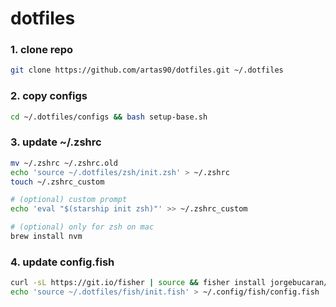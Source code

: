 # dotfiles

### 1. clone repo
```sh
git clone https://github.com/artas90/dotfiles.git ~/.dotfiles
```

### 2. copy configs
```sh
cd ~/.dotfiles/configs && bash setup-base.sh
```

### 3. update ~/.zshrc
```sh
mv ~/.zshrc ~/.zshrc.old
echo 'source ~/.dotfiles/zsh/init.zsh' > ~/.zshrc
touch ~/.zshrc_custom

# (optional) custom prompt
echo 'eval "$(starship init zsh)"' >> ~/.zshrc_custom

# (optional) only for zsh on mac
brew install nvm
```

### 4. update config.fish
```sh
curl -sL https://git.io/fisher | source && fisher install jorgebucaran/fisher
echo 'source ~/.dotfiles/fish/init.fish' > ~/.config/fish/config.fish
```
